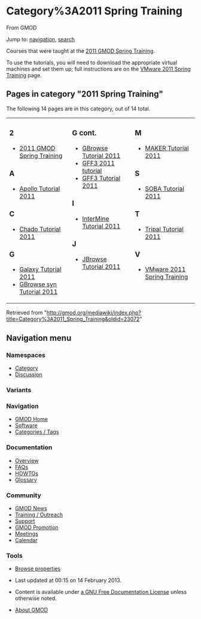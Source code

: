 









<span id="top"></span>







# <span dir="auto">Category%3A2011 Spring Training</span>





From GMOD









Jump to: [navigation](#mw-navigation), [search](#p-search)





Courses that were taught at the [2011 GMOD Spring
Training](2011_GMOD_Spring_Training "2011 GMOD Spring Training").

To use the tutorials, you will need to download the appropriate virtual
machines and set them up; full instructions are on the [VMware 2011
Spring
Training](VMware_2011_Spring_Training "VMware 2011 Spring Training")
page.





## Pages in category "2011 Spring Training"

The following 14 pages are in this category, out of 14 total.



<table style="width: 100%;">
<colgroup>
<col style="width: 33%" />
<col style="width: 33%" />
<col style="width: 33%" />
</colgroup>
<tbody>
<tr class="odd" style="vertical-align: top;">
<td style="width: 33.3%"><h3 id="section">2</h3>
<ul>
<li><a href="2011_GMOD_Spring_Training"
title="2011 GMOD Spring Training">2011 GMOD Spring Training</a></li>
</ul>
<h3 id="a">A</h3>
<ul>
<li><a href="Apollo_Tutorial_2011" title="Apollo Tutorial 2011">Apollo
Tutorial 2011</a></li>
</ul>
<h3 id="c">C</h3>
<ul>
<li><a href="Chado_Tutorial_2011" title="Chado Tutorial 2011">Chado
Tutorial 2011</a></li>
</ul>
<h3 id="g">G</h3>
<ul>
<li><a href="Galaxy_Tutorial_2011" title="Galaxy Tutorial 2011">Galaxy
Tutorial 2011</a></li>
<li><a href="GBrowse_syn_Tutorial_2011"
title="GBrowse syn Tutorial 2011">GBrowse syn Tutorial 2011</a></li>
</ul></td>
<td style="width: 33.3%"><h3 id="g-cont.">G cont.</h3>
<ul>
<li><a href="GBrowse_Tutorial_2011"
title="GBrowse Tutorial 2011">GBrowse Tutorial 2011</a></li>
<li><a href="GFF3_2011_tutorial" title="GFF3 2011 tutorial">GFF3 2011
tutorial</a></li>
<li><a href="GFF3_Tutorial_2011" title="GFF3 Tutorial 2011">GFF3
Tutorial 2011</a></li>
</ul>
<h3 id="i">I</h3>
<ul>
<li><a href="InterMine_Tutorial_2011"
title="InterMine Tutorial 2011">InterMine Tutorial 2011</a></li>
</ul>
<h3 id="j">J</h3>
<ul>
<li><a href="JBrowse_Tutorial_2011"
title="JBrowse Tutorial 2011">JBrowse Tutorial 2011</a></li>
</ul></td>
<td style="width: 33.3%"><h3 id="m">M</h3>
<ul>
<li><a href="MAKER_Tutorial_2011" title="MAKER Tutorial 2011">MAKER
Tutorial 2011</a></li>
</ul>
<h3 id="s">S</h3>
<ul>
<li><a href="SOBA_Tutorial_2011" title="SOBA Tutorial 2011">SOBA
Tutorial 2011</a></li>
</ul>
<h3 id="t">T</h3>
<ul>
<li><a href="Tripal_Tutorial_2011" title="Tripal Tutorial 2011">Tripal
Tutorial 2011</a></li>
</ul>
<h3 id="v">V</h3>
<ul>
<li><a href="VMware_2011_Spring_Training"
title="VMware 2011 Spring Training">VMware 2011 Spring Training</a></li>
</ul></td>
</tr>
</tbody>
</table>











Retrieved from
"<http://gmod.org/mediawiki/index.php?title=Category%3A2011_Spring_Training&oldid=23072>"

















## Navigation menu









### Namespaces

- <span id="ca-nstab-category"><a href="Category%3A2011_Spring_Training" accesskey="c"
  title="View the category page [c]">Category</a></span>
- <span id="ca-talk"><a
  href="http://gmod.org/mediawiki/index.php?title=Category_talk:2011_Spring_Training&amp;action=edit&amp;redlink=1"
  accesskey="t"
  title="Discussion about the content page [t]">Discussion</a></span>





### 

### Variants[](#)























<a href="Main_Page"
style="background-image: url(../images/GMOD-cogs.png);"
title="Visit the main page"></a>





### Navigation



- <span id="n-GMOD-Home">[GMOD Home](Main_Page)</span>
- <span id="n-Software">[Software](GMOD_Components)</span>
- <span id="n-Categories-.2F-Tags">[Categories /
  Tags](Categories)</span>







### Documentation



- <span id="n-Overview">[Overview](Overview)</span>
- <span id="n-FAQs">[FAQs](Category%3AFAQ)</span>
- <span id="n-HOWTOs">[HOWTOs](Category%3AHOWTO)</span>
- <span id="n-Glossary">[Glossary](Glossary)</span>







### Community



- <span id="n-GMOD-News">[GMOD News](GMOD_News)</span>
- <span id="n-Training-.2F-Outreach">[Training /
  Outreach](Training_and_Outreach)</span>
- <span id="n-Support">[Support](Support)</span>
- <span id="n-GMOD-Promotion">[GMOD Promotion](GMOD_Promotion)</span>
- <span id="n-Meetings">[Meetings](Meetings)</span>
- <span id="n-Calendar">[Calendar](Calendar)</span>







### Tools




- <span id="t-smwbrowselink"><a href="Special%3ABrowse/Category%3A2011_Spring_Training"
  rel="smw-browse">Browse properties</a></span>












- <span id="footer-info-lastmod">Last updated at 00:15 on 14 February
  2013.</span>
<!-- - <span id="footer-info-viewcount">11,068 page views.</span> -->
- <span id="footer-info-copyright">Content is available under
  <a href="http://www.gnu.org/licenses/fdl-1.3.html" class="external"
  rel="nofollow">a GNU Free Documentation License</a> unless otherwise
  noted.</span>

<!-- -->

- <span id="footer-places-about">[About
  GMOD](GMOD%3AAbout "GMOD%3AAbout")</span>

<!-- -->







